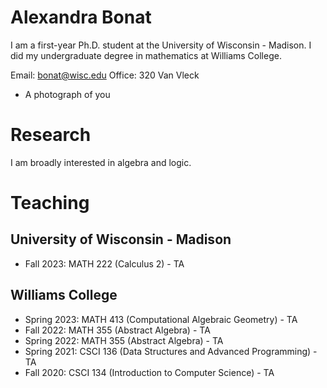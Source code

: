 
# Alexandra Bonat


I am a first-year Ph.D. student at the University of Wisconsin - Madison. I did my undergraduate degree in mathematics at Williams College.

Email: bonat@wisc.edu
Office: 320 Van Vleck
- A photograph of you


# Research

I am broadly interested in algebra and logic. 


# Teaching

## University of Wisconsin - Madison
- Fall 2023: MATH 222 (Calculus 2) - TA

## Williams College
- Spring 2023: MATH 413 (Computational Algebraic Geometry) - TA
- Fall 2022: MATH 355 (Abstract Algebra) - TA
- Spring 2022: MATH 355 (Abstract Algebra) - TA
- Spring 2021: CSCI 136 (Data Structures and Advanced Programming) - TA
- Fall 2020: CSCI 134 (Introduction to Computer Science) - TA


